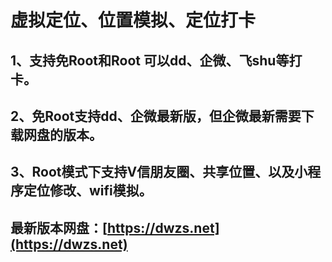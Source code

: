 # 虚拟定位、位置模拟、定位打卡

## **1、支持免Root和Root 可以dd、企微、飞shu等打卡。**

## **2、免Root支持dd、企微最新版，但企微最新需要下载网盘的版本。**

## **3、Root模式下支持V信朋友圈、共享位置、以及小程序定位修改、wifi模拟。**

## **最新版本网盘：[https://dwzs.net](https://dwzs.net)**
